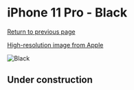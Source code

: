 # iPhone 11 Pro - Black

[Return to previous page](/iphone_11)

[High-resolution image from Apple](https://store.storeimages.cdn-apple.com/8756/as-images.apple.com/is/MX062?wid=4500&hei=4500&fmt=png)

<div style="width: 500px"><img src="/almost_uncompressed/MX062.webp" alt="Black"></div>

## Under construction
